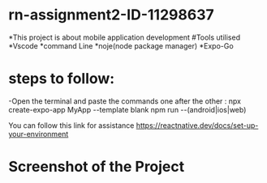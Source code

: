 # rn-assignment2-ID-11298637
*This project is about mobile application development
#Tools utilised
*Vscode
*command Line
*noje(node package manager)
*Expo-Go
# steps to follow:
-Open the terminal and paste the commands one after the other :
npx create-expo-app MyApp --template blank
npm run --(android|ios|web)

You can follow this link for assistance
https://reactnative.dev/docs/set-up-your-environment

# Screenshot of the  Project

